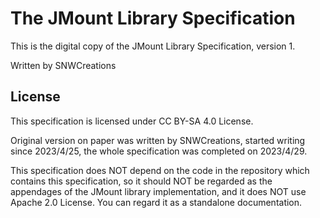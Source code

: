 # The JMount Library Specification

This is the digital copy of the JMount Library Specification, version 1.

Written by SNWCreations

## License

This specification is licensed under CC BY-SA 4.0 License.

Original version on paper was written by SNWCreations,
started writing since 2023/4/25, the whole specification was completed on 2023/4/29.

This specification does NOT depend on the code in the repository which contains this specification,
 so it should NOT be regarded as the appendages of the JMount library implementation,
 and it does NOT use Apache 2.0 License. You can regard it as a standalone documentation.
